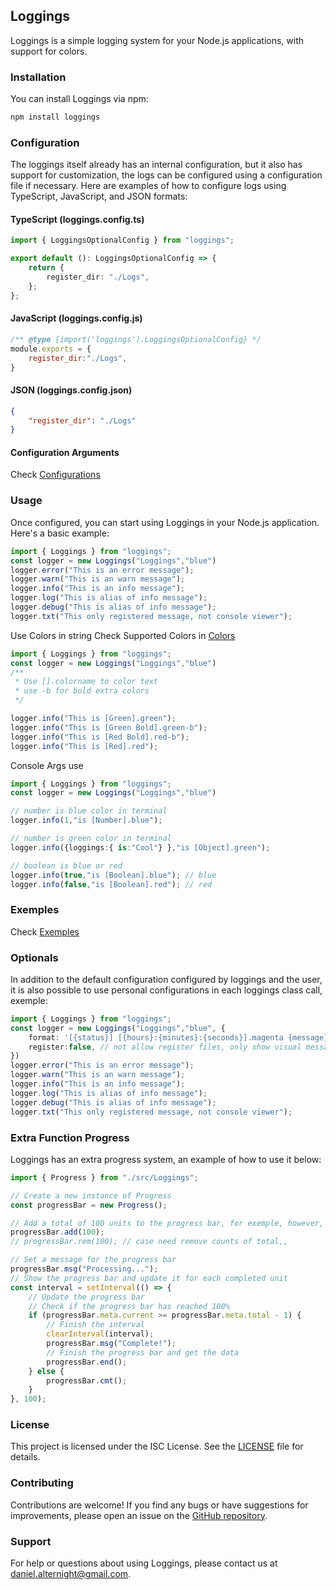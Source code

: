 ## Loggings

Loggings is a simple logging system for your Node.js applications, with support for colors.

### Installation

You can install Loggings via npm:

```bash
npm install loggings
```

### Configuration

The loggings itself already has an internal configuration, but it also has support for customization, the logs can be configured using a configuration file if necessary. Here are examples of how to configure logs using TypeScript, JavaScript, and JSON formats:

#### TypeScript (loggings.config.ts)

```typescript
import { LoggingsOptionalConfig } from "loggings";

export default (): LoggingsOptionalConfig => {
    return {
        register_dir: "./Logs",
    };
};
```

#### JavaScript (loggings.config.js)

```javascript
/** @type {import('loggings').LoggingsOptionalConfig} */
module.exports = {
    register_dir:"./Logs",    
}
```

#### JSON (loggings.config.json)

```json
{
    "register_dir": "./Logs"
}
```
#### Configuration Arguments

Check [Configurations](./docs/Configurations.md)

### Usage

Once configured, you can start using Loggings in your Node.js application. Here's a basic example:

```typescript
import { Loggings } from "loggings";
const logger = new Loggings("Loggings","blue")
logger.error("This is an error message");
logger.warn("This is an warn message");
logger.info("This is an info message");
logger.log("This is alias of info message");
logger.debug("This is alias of info message");
logger.txt("This only registered message, not console viewer");
```

Use Colors in string Check Supported Colors in [Colors](./docs/Colors.md)

```typescript
import { Loggings } from "loggings";
const logger = new Loggings("Loggings","blue")
/**
 * Use [].colorname to color text
 * use -b for bold extra colors
 */

logger.info("This is [Green].green");
logger.info("This is [Green Bold].green-b");
logger.info("This is [Red Bold].red-b");
logger.info("This is [Red].red");
```

Console Args use

```typescript
import { Loggings } from "loggings";
const logger = new Loggings("Loggings","blue")

// number is blue color in terminal
logger.info(1,"is [Number].blue");

// number is green color in terminal
logger.info({loggings:{ is:"Cool"} },"is [Object].green");

// boolean is blue or red
logger.info(true,"is [Boolean].blue"); // blue
logger.info(false,"is [Boolean].red"); // red
```

### Exemples

Check [Exemples](./exemples/)

### Optionals

In addition to the default configuration configured by loggings and the user, it is also possible to use personal configurations in each loggings class call, exemple:

```typescript
import { Loggings } from "loggings";
const logger = new Loggings("Loggings","blue", {
    format: '[{status}] [{hours}:{minutes}:{seconds}].magenta {message}',
    register:false, // not allow register files, only show visual messages
})
logger.error("This is an error message");
logger.warn("This is an warn message");
logger.info("This is an info message");
logger.log("This is alias of info message");
logger.debug("This is alias of info message");
logger.txt("This only registered message, not console viewer");
```

### Extra Function Progress

Loggings has an extra progress system, an example of how to use it below:

```typescript
import { Progress } from "./src/Loggings";

// Create a new instance of Progress
const progressBar = new Progress();

// Add a total of 100 units to the progress bar, for exemple, however, counts such as kbs, files and many other cases can be used
progressBar.add(100);
// progressBar.rem(100); // case need remove counts of total,, 

// Set a message for the progress bar
progressBar.msg("Processing...");
// Show the progress bar and update it for each completed unit
const interval = setInterval(() => {
    // Update the progress bar
    // Check if the progress bar has reached 100%
    if (progressBar.meta.current >= progressBar.meta.total - 1) {
        // Finish the interval
        clearInterval(interval);
        progressBar.msg("Complete!");
        // Finish the progress bar and get the data
        progressBar.end();
    } else {
        progressBar.cmt();
    }
}, 100);

```
### License

This project is licensed under the ISC License. See the [LICENSE](LICENSE) file for details.

### Contributing

Contributions are welcome! If you find any bugs or have suggestions for improvements, please open an issue on the [GitHub repository](https://github.com/drylian/loggings).

### Support

For help or questions about using Loggings, please contact us at daniel.alternight@gmail.com.